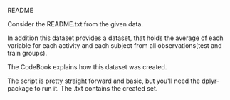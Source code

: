 README

Consider the README.txt from the given data.

In addition this dataset provides a  dataset, that holds  the average of each variable for each 
activity and each subject from all observations(test and train groups).

The CodeBook explains how this dataset was created.

The script is pretty straight forward and basic, but you'll need the dplyr-package to run it.
The .txt contains the created set.
